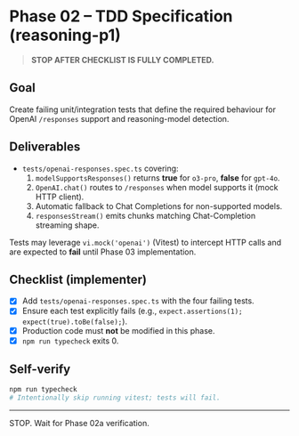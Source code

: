 # Phase 02 – TDD Specification (reasoning-p1)

> **STOP AFTER CHECKLIST IS FULLY COMPLETED.**

## Goal
Create failing unit/integration tests that define the required behaviour for OpenAI `/responses` support and reasoning-model detection.

## Deliverables
- `tests/openai-responses.spec.ts` covering:
  1. `modelSupportsResponses()` returns **true** for `o3-pro`, **false** for `gpt-4o`.
  2. `OpenAI.chat()` routes to `/responses` when model supports it (mock HTTP client).
  3. Automatic fallback to Chat Completions for non-supported models.
  4. `responsesStream()` emits chunks matching Chat-Completion streaming shape.

Tests may leverage `vi.mock('openai')` (Vitest) to intercept HTTP calls and are expected to **fail** until Phase 03 implementation.

## Checklist (implementer)
- [x] Add `tests/openai-responses.spec.ts` with the four failing tests.
- [x] Ensure each test explicitly fails (e.g., `expect.assertions(1); expect(true).toBe(false);`).
- [x] Production code must **not** be modified in this phase.
- [x] `npm run typecheck` exits 0.

## Self-verify
```bash
npm run typecheck
# Intentionally skip running vitest; tests will fail.
```

---
STOP. Wait for Phase 02a verification.
